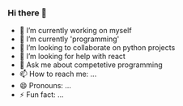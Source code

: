### Hi there 👋



- 🔭 I’m currently working on myself
- 🌱 I’m currently 'programming'
- 👯 I’m looking to collaborate on python projects
- 🤔 I’m looking for help with react
- 💬 Ask me about competetive programming
- 📫 How to reach me: ...
- 😄 Pronouns: ...
- ⚡ Fun fact: ...

